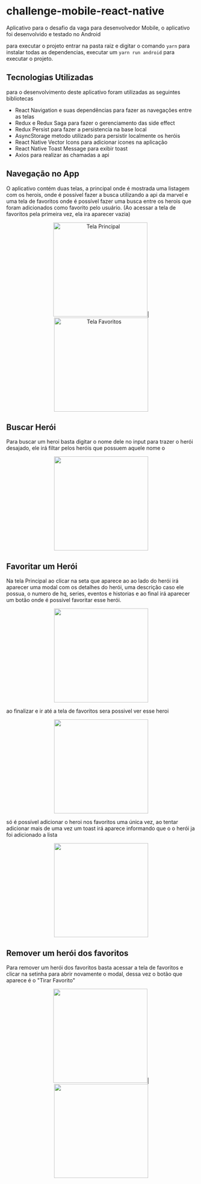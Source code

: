 # challenge-mobile-react-native
Aplicativo para o desafio da vaga para desenvolvedor Mobile, o aplicativo foi desenvolvido e testado no Android

para executar o projeto entrar na pasta raiz e digitar o comando ```yarn``` para instalar todas as dependencias, executar um  ```yarn run android``` para executar o projeto.

<h2>Tecnologias Utilizadas</h2>
para o desenvolvimento deste aplicativo foram utilizadas as seguintes bibliotecas

- React Navigation e suas dependências para fazer as navegações entre as telas
- Redux e Redux Saga para fazer o gerenciamento das side effect
- Redux Persist para fazer a persistencia na base local
- AsyncStorage metodo utilizado para persistir localmente os heróis
- React Native Vector Icons para adicionar icones na aplicação
- React Native Toast Message para exibir toast
- Axios para realizar as chamadas a api

<h2>Navegação no App</h2>

O aplicativo contém duas telas, a principal onde é mostrada uma listagem com os herois, onde é possível fazer a busca utilizando a api da marvel
e uma tela de favoritos onde é possível fazer uma busca entre os herois que foram adicionados como favorito pelo usuário. (Ao acessar a tela de favoritos
pela primeira vez, ela ira aparecer vazia)

<p align="center">
<img src="imagensApp/Screenshot_1611020134.png" width="250" alt="Tela Principal" />|<img src="imagensApp/Screenshot_1611020312.png" width="250" alt="Tela Favoritos" />
</p>

<h2> Buscar Herói </h2>

Para buscar um heroi basta digitar o nome dele no input para trazer o herói desajado, ele irá filtar pelos heróis que possuem aquele nome o
<p align="center">
<img src="imagensApp/Screenshot_1611023267.png" width="250" />
</p>

<h2> Favoritar um Herói </h2>

Na tela Principal ao clicar na seta que aparece ao ao lado do herói irá aparecer uma modal com os detalhes do herói, uma descrição caso ele possua,
o numero de hq, series, eventos e historias e ao final irá aparecer um botão onde é possivel favoritar esse herói.

<p align="center">
<img src="imagensApp/Screenshot_1611020590.png" width="250" />
</p>

ao finalizar e ir até a tela de favoritos sera possivel ver esse heroi

<p align="center">
<img src="imagensApp/Screenshot_1611020627.png" width="250" />
</p>

só é possível adicionar o heroi nos favoritos uma única vez, ao tentar adicionar mais de uma vez um toast irá aparece informando que o o herói ja foi adicionado a lista
<p align="center">
<img src="imagensApp/Screenshot_1611020619.png" width="250" />
</p>

<h2> Remover um herói dos favoritos</h2>
Para remover um herói dos favoritos basta acessar a tela de favoritos e clicar na setinha para abrir novamente o modal, dessa vez o botão que aparece é o "Tirar Favorito"
<p align="center">
<img src="imagensApp/Screenshot_1611020632.png" width="250" />|<img src="imagensApp/Screenshot_1611020312.png" width="250" />
</p>
